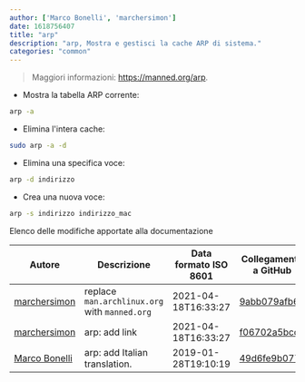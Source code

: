 ```yaml
---
author: ['Marco Bonelli', 'marchersimon']
date: 1618756407
title: "arp"
description: "arp, Mostra e gestisci la cache ARP di sistema."
categories: "common"
---
```

> Maggiori informazioni: <https://manned.org/arp>.

- Mostra la tabella ARP corrente:

```bash
arp -a
```

- Elimina l'intera cache:

```bash
sudo arp -a -d
```

- Elimina una specifica voce:

```bash
arp -d indirizzo
```

- Crea una nuova voce:

```bash
arp -s indirizzo indirizzo_mac
```
Elenco delle modifiche apportate alla documentazione


Autore | Descrizione | Data formato ISO 8601 | Collegamento a GitHub
------|-----|-----|-----
[marchersimon](mailto:marchersimon@zohomail.eu) | replace `man.archlinux.org` with `manned.org` | 2021-04-18T16:33:27 | [9abb079afb69](https://github.com/tldr-pages/tldr/commit/9abb079afb6972f3de61a30e1b3fb849ad4b68d9)
[marchersimon](mailto:marchersimon@zohomail.eu) | arp: add link | 2021-04-18T16:33:27 | [f06702a5bcc3](https://github.com/tldr-pages/tldr/commit/f06702a5bcc36ee9323d8e467b27e65ed111ef23)
[Marco Bonelli](mailto:mb5.marcob@gmail.com) | arp: add Italian translation. | 2019-01-28T19:10:19 | [49d6fe9b077f](https://github.com/tldr-pages/tldr/commit/49d6fe9b077f00e64c63f781633425f11be9d451)

